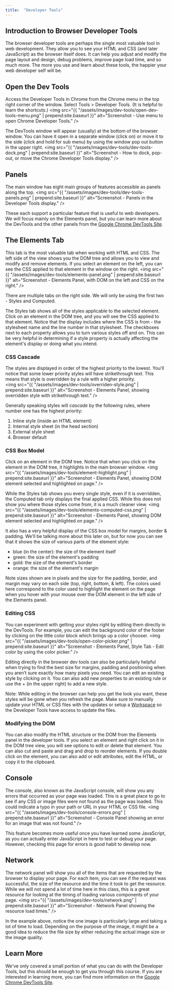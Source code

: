```yaml
---
title:  "Developer Tools"
---
```


## Introduction to Browser Developer Tools
The browser developer tools are perhaps the single most valuable tool in web development. They allow you to see your HTML and CSS (and later JavaScript) as the browser itself does. It can help you adjust and modify the page layout and design, debug problems, improve page load time, and so much more. The more you use and learn about these tools, the happier your web developer self will be.


## Open the Dev Tools
Access the Developer Tools in Chrome from the Chrome menu in the top right corner of the window. Select Tools  > Developer Tools. (It is helpful to learn the shortcuts.)
<img src="{{ "/assets/images/dev-tools/open-dev-tools-menu.png" | prepend:site.baseurl }}" alt="Screenshot - Use menu to open Chrome Developer Tools." />

The DevTools window will appear (usually) at the bottom of the browser window. You can have it open in a separate window (click on) or move it to the side (click and hold for sub menu) by using the window pop out button in the upper right.
<img src="{{ "/assets/images/dev-tools/dev-tools-dock.png" | prepend:site.baseurl }}" alt="Screenshot - How to dock, pop-out, or move the Chrome Developer Tools display." />

## Panels
The main window has eight main groups of features accessible as panels along the top.
<img src="{{ "/assets/images/dev-tools/dev-tools-panels.png" | prepend:site.baseurl }}" alt="Screenshot - Panels in the Developer Tools display." />

These each support a particular feature that is useful to web developers. We will focus mainly on the Elements panel, but you can learn more about the DevTools and the other panels from the [Google Chrome DevTools Site](https://developers.google.com/web/tools/chrome-devtools/).

## The Elements Tab
This tab is the most valuable tab when working with HTML and CSS. The left side of the view shows you the DOM tree and allows you to view and modify and remove elements. If you select an element on the left, you can see the CSS applied to that element in the window on the right.
<img src="{{ "/assets/images/dev-tools/elements-panel.png" | prepend:site.baseurl }}" alt="Screenshot - Elements Panel, with DOM on the left and CSS on the right." />

There are multiple tabs on the right side. We will only be using the first two - Styles and Computed.

The Styles tab shows all of the styles applicable to the selected element. Click on an element in the DOM tree, and you will see the CSS applied to that element. Notice that the display includes where the CSS is from - the stylesheet name and the line number in that stylesheet. The checkboxes next to each property allows you to turn various styles off and on. This can be very helpful in determining if a style property is actually affecting the element's display or doing what you intend.

### CSS Cascade
The styles are displayed in order of the highest priority to the lowest. You’ll notice that some lower priority styles will have strikethrough text. This means that style is overridden by a rule with a higher priority.  
<img src="{{ "/assets/images/dev-tools/overriden-style.png" | prepend:site.baseurl }}" alt="Screenshot - Elements Panel, showing overridden style with strikethrough text." />

Generally speaking styles will *cascade* by the following rules, where number one has the highest priority:

1. Inline style (inside an HTML element)
2. Internal style sheet (in the head section)
3. External style sheet
4. Browser default


### CSS Box Model
Click on an element in the DOM tree. Notice that when you click on the element in the DOM tree, it highlights in the main browser window.
<img src="{{ "/assets/images/dev-tools/element-highlight.png" | prepend:site.baseurl }}" alt="Screenshot - Elements Panel, showing DOM element selected and highlighted on page." />

While the Styles tab shows you every single style, even if it is overridden, the Computed tab only displays the final applied CSS. While this does not show you where those styles come from, it is a much cleaner view.
<img src="{{ "/assets/images/dev-tools/elements-computed-css.png" | prepend:site.baseurl }}" alt="Screenshot - Elements Panel, showing DOM element selected and highlighted on page." />

It also has a very helpful display of the CSS box model for margins, border & padding. We’ll be talking more about this later on, but for now you can see that it shows the size of various parts of the element style:

- blue (in the center): the size of the element itself
- green: the size of the element's padding
- gold: the size of the element's border
- orange: the size of the element's margin

Note sizes shown are in pixels and the size for the padding, border, and margin may vary on each side (top, right, bottom, & left). The colors used here correspond to the color used to highlight the element on the page when you hover with your mouse over the DOM element in the left side of the Elements panel.


### Editing CSS
You can experiment with getting your styles right by editing them directly in the DevTools. For example, you can edit the background color of the footer by clicking on the little color block which brings up a color chooser.
<img src="{{ "/assets/images/dev-tools/open-color-picker.png" | prepend:site.baseurl }}" alt="Screenshot - Elements Panel, Style Tab - Edit color by using the color picker." />

Editing directly in the browser dev tools can also be particularly helpful when trying to find the best size for margins, padding and positioning when you aren’t sure exactly how many pixels you need. You can edit an existing style by clicking on it. You can also add new properties to an existing rule or use the + (in the upper right) to add a new style.  

Note: While editing in the browser can help you get the look you want, these styles will be gone when you refresh the page. Make sure to manually update your HTML or CSS files with the updates or setup a [Workspace](https://developers.google.com/web/tools/setup/setup-workflow?hl=en) so the Developer Tools have access to update the files.


### Modifying the DOM
You can also modify the HTML structure or the DOM from the Elements panel in the developer tools. If you select an element and right click on it in the DOM tree view, you will see options to edit or delete that element. You can also cut and paste and drag and drop to reorder elements.  If you double click on the element, you can also add or edit attributes, edit the HTML, or copy it to the clipboard.  


## Console
The console, also known as the JavaScript console, will show you any errors that occurred as your page was loaded. This is a great place to go to see if any CSS or image files were not found as the page was loaded. This could indicate a typo in your path or URL in your HTML or CSS file.
<img src="{{ "/assets/images/dev-tools/console-errors.png" | prepend:site.baseurl }}" alt="Screenshot - Console Panel showing an error for an image that was not found." />

This feature becomes more useful once you have learned some JavaScript, as you can actually enter JavaScript in here to test or debug your page. However, checking this page for errors is good habit to develop now.


## Network
The network panel will show you all of the items that are requested by the browser to display your page. For each item, you can see if the request was successful, the size of the resource and the time it took to get the resource. While we will not spend a lot of time here in this class, this is a great resource for looking at the timing of loading various components of your page.
<img src="{{ "/assets/images/dev-tools/network.png" | prepend:site.baseurl }}" alt="Screenshot - Network Panel showing the resource load times." />

In the example above, notice the one image is particularly large and taking a lot of time to load. Depending on the purpose of the image, it might be a good idea to reduce the file size by either reducing the actual image size or the image quality.

## Learn More
We've only covered a small portion of what you can do with the Developer Tools, but this should be enough to get you through this course.  If you are interested in learning more, you can find more information on the [Google Chrome DevTools Site](https://developers.google.com/web/tools/chrome-devtools/).

